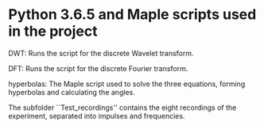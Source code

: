 # Python 3.6.5 and Maple scripts used in the project

DWT: Runs the script for the discrete Wavelet transform.

DFT: Runs the script for the discrete Fourier transform.

hyperbolas: The Maple script used to solve the three equations, forming hyperbolas and calculating the angles.

The subfolder ``Test_recordings'' contains the eight recordings of the experiment, separated into impulses and frequencies.
